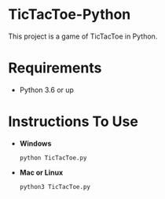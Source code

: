 # TicTacToe-Python
This project is a game of TicTacToe in Python.

# Requirements
 - Python 3.6 or up
 
 # Instructions To Use
 - **Windows**
   ```
   python TicTacToe.py
   ```
 - **Mac or Linux**
   ```
   python3 TicTacToe.py
   ```

